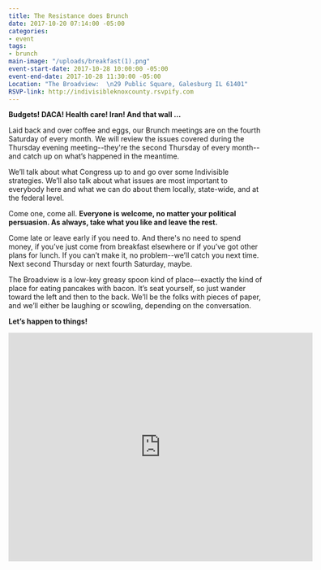 ```yaml
---
title: The Resistance does Brunch
date: 2017-10-20 07:14:00 -05:00
categories:
- event
tags:
- brunch
main-image: "/uploads/breakfast(1).png"
event-start-date: 2017-10-28 10:00:00 -05:00
event-end-date: 2017-10-28 11:30:00 -05:00
Location: "The Broadview:  \n29 Public Square, Galesburg IL 61401"
RSVP-link: http://indivisibleknoxcounty.rsvpify.com
---
```


**Budgets! DACA! Health care! Iran! And that wall …**

Laid back and over coffee and eggs, our Brunch meetings are on the fourth Saturday of every month. We will review the issues covered during the Thursday evening meeting--they're the second Thursday of every month--and catch up on what’s happened in the meantime.

We’ll talk about what Congress up to and go over some Indivisible strategies. We’ll also talk about what issues are most important to everybody here and what we can do about them locally, state-wide, and at the federal level. 

Come one, come all. **Everyone is welcome, no matter your political persuasion. As always, take what you like and leave the rest.**

Come late or leave early if you need to. And there's no need to spend money, if you’ve just come from breakfast elsewhere or if you’ve got other plans for lunch. If you can’t make it, no problem--we’ll catch you next time. Next second Thursday or next fourth Saturday, maybe.

The Broadview is a low-key greasy spoon kind of place–-exactly the kind of place for eating pancakes with bacon. It’s seat yourself, so just wander toward the left and then to the back. We’ll be the folks with pieces of paper, and we’ll either be laughing or scowling, depending on the conversation.

**Let’s happen to things!**


<iframe src="https://www.google.com/maps/embed?pb=!1m18!1m12!1m3!1d3013.5200871436064!2d-90.3740991845878!3d40.94818407930686!2m3!1f0!2f0!3f0!3m2!1i1024!2i768!4f13.1!3m3!1m2!1s0x87e1be08afcec89d%3A0xce4691f8d4339a03!2sBroadview+Restaurant+%26+Lounge!5e0!3m2!1sen!2sus!4v1508634566264" width="600" height="450" frameborder="0" style="border:0" allowfullscreen></iframe>